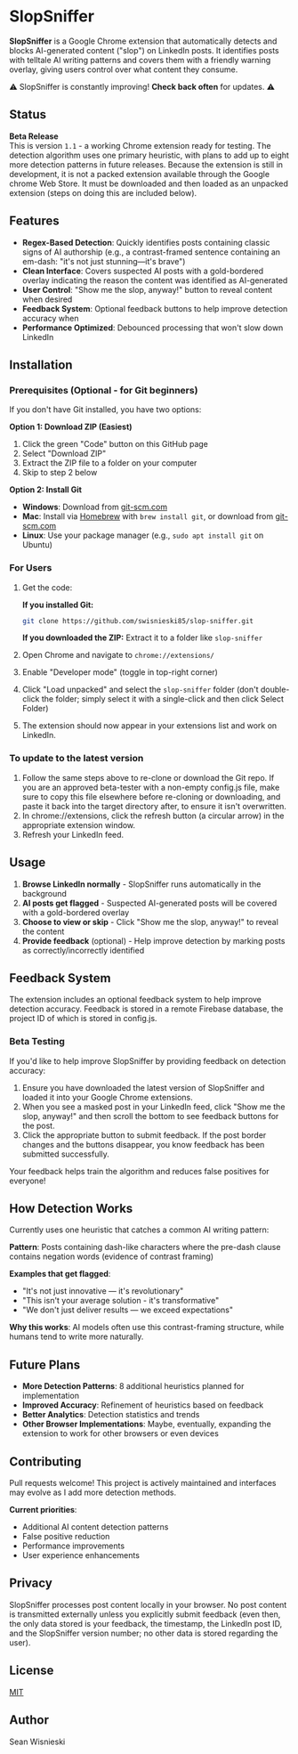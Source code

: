 # SlopSniffer

**SlopSniffer** is a Google Chrome extension that automatically detects and blocks AI-generated content ("slop") on LinkedIn posts. It identifies posts with telltale AI writing patterns and covers them with a friendly warning overlay, giving users control over what content they consume.

⚠️ SlopSniffer is constantly improving! **Check back often** for updates. ⚠️

## Status

**Beta Release**  
This is version `1.1` - a working Chrome extension ready for testing. The detection algorithm uses one primary heuristic, with plans to add up to eight more detection patterns in future releases. Because the extension is still in development, it is not a packed extension available through the Google chrome Web Store. It must be downloaded and then loaded as an unpacked extension (steps on doing this are included below).

## Features

- **Regex-Based Detection**: Quickly identifies posts containing classic signs of AI authorship (e.g., a contrast-framed sentence containing an em-dash: "it's not just stunning—it's brave")
- **Clean Interface**: Covers suspected AI posts with a gold-bordered overlay indicating the reason the content was identified as AI-generated
- **User Control**: "Show me the slop, anyway!" button to reveal content when desired
- **Feedback System**: Optional feedback buttons to help improve detection accuracy when
- **Performance Optimized**: Debounced processing that won't slow down LinkedIn

## Installation

### Prerequisites (Optional - for Git beginners)

If you don't have Git installed, you have two options:

**Option 1: Download ZIP (Easiest)**
1. Click the green "Code" button on this GitHub page
2. Select "Download ZIP"
3. Extract the ZIP file to a folder on your computer
4. Skip to step 2 below

**Option 2: Install Git**
- **Windows**: Download from [git-scm.com](https://git-scm.com/download/win)
- **Mac**: Install via [Homebrew](https://brew.sh/) with `brew install git`, or download from [git-scm.com](https://git-scm.com/download/mac)
- **Linux**: Use your package manager (e.g., `sudo apt install git` on Ubuntu)

### For Users

1. Get the code:
   
   **If you installed Git:**
   ```bash
   git clone https://github.com/swisnieski85/slop-sniffer.git
   ```
   
   **If you downloaded the ZIP:**
   Extract it to a folder like `slop-sniffer`

2. Open Chrome and navigate to `chrome://extensions/`

3. Enable "Developer mode" (toggle in top-right corner)

4. Click "Load unpacked" and select the `slop-sniffer` folder (don't double-click the folder; simply select it with a single-click and then click Select Folder)

5. The extension should now appear in your extensions list and work on LinkedIn.

### To update to the latest version

1. Follow the same steps above to re-clone or download the Git repo. If you are an approved beta-tester with a non-empty config.js file, make sure to copy this file elsewhere before re-cloning or downloading, and paste it back into the target directory after, to ensure it isn't overwritten.
2. In chrome://extensions, click the refresh button (a circular arrow) in the appropriate extension window.
3. Refresh your LinkedIn feed.

## Usage

1. **Browse LinkedIn normally** - SlopSniffer runs automatically in the background
2. **AI posts get flagged** - Suspected AI-generated posts will be covered with a gold-bordered overlay
3. **Choose to view or skip** - Click "Show me the slop, anyway!" to reveal the content
4. **Provide feedback** (optional) - Help improve detection by marking posts as correctly/incorrectly identified

## Feedback System

The extension includes an optional feedback system to help improve detection accuracy. Feedback is stored in a remote Firebase database, the project ID of which is stored in config.js.

### Beta Testing

If you'd like to help improve SlopSniffer by providing feedback on detection accuracy:

1. Ensure you have downloaded the latest version of SlopSniffer and loaded it into your Google Chrome extensions.
2. When you see a masked post in your LinkedIn feed, click "Show me the slop, anyway!" and then scroll the bottom to see feedback buttons for the post.
3. Click the appropriate button to submit feedback. If the post border changes and the buttons disappear, you know feedback has been submitted successfully.

Your feedback helps train the algorithm and reduces false positives for everyone!

## How Detection Works

Currently uses one heuristic that catches a common AI writing pattern:

**Pattern**: Posts containing dash-like characters where the pre-dash clause contains negation words (evidence of contrast framing)

**Examples that get flagged**:
- "It's not just innovative — it's revolutionary"
- "This isn't your average solution - it's transformative" 
- "We don't just deliver results — we exceed expectations"

**Why this works**: AI models often use this contrast-framing structure, while humans tend to write more naturally.

## Future Plans

- **More Detection Patterns**: 8 additional heuristics planned for implementation
- **Improved Accuracy**: Refinement of heuristics based on feedback
- **Better Analytics**: Detection statistics and trends
- **Other Browser Implementations**: Maybe, eventually, expanding the extension to work for other browsers or even devices

## Contributing

Pull requests welcome! This project is actively maintained and interfaces may evolve as I add more detection methods.

**Current priorities**:
- Additional AI content detection patterns
- False positive reduction  
- Performance improvements
- User experience enhancements

## Privacy

SlopSniffer processes post content locally in your browser. No post content is transmitted externally unless you explicitly submit feedback (even then, the only data stored is your feedback, the timestamp, the LinkedIn post ID, and the SlopSniffer version number; no other data is stored regarding the user).

## License

[MIT](LICENSE)

## Author

Sean Wisnieski